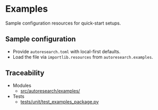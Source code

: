 # Examples

Sample configuration resources for quick-start setups.

## Sample configuration

- Provide `autoresearch.toml` with local-first defaults.
- Load the file via `importlib.resources` from `autoresearch.examples`.

## Traceability

- Modules
  - [src/autoresearch/examples/][m1]
- Tests
  - [tests/unit/test_examples_package.py][t1]

[m1]: ../../src/autoresearch/examples/
[t1]: ../../tests/unit/test_examples_package.py
